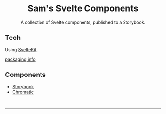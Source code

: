 <div align="center">

# Sam's Svelte Components

A collection of Svelte components, published to a Storybook.

</div>

## Tech

Using [SvelteKit](https://kit.svelte.dev/).

[packaging info](https://kit.svelte.dev/docs/packaging)

## Components

- [Storybook](https://main--626adf4e901217004a2c4a77.chromatic.com)
- [Chromatic](https://chromatic.com/library?appId=626adf4e901217004a2c4a77)

<br>

---
